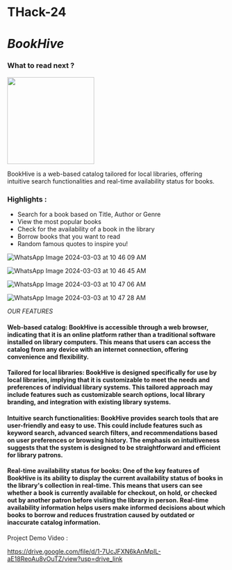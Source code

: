 # THack-24

# *BookHive*

### **What to read next ?**
<img src = "https://github.com/CrossBytes/THack-24/assets/126707783/d6b16fc9-a63d-4229-8dc2-bcf7b83d6eae" width = "200" height="200"/>  

BookHive is a web-based catalog tailored for local libraries, offering intuitive search functionalities and real-time availability status for books.


### Highlights :

- Search for a book based on Title, Author or Genre
- View the most popular books
- Check for the availability of a book in the library
- Borrow books that you want to read
- Random famous quotes to inspire you!

![WhatsApp Image 2024-03-03 at 10 46 09 AM](https://github.com/CrossBytes/THack-24/assets/126707783/0ced58c3-ae54-4221-ba2a-5b24506f0f73)

![WhatsApp Image 2024-03-03 at 10 46 45 AM](https://github.com/CrossBytes/THack-24/assets/126707783/4ca4de91-1311-43f6-8604-6f4cc2f8ac3d)

![WhatsApp Image 2024-03-03 at 10 47 06 AM](https://github.com/CrossBytes/THack-24/assets/126707783/09df2cdf-d051-4b24-bb64-38f89caee863)

![WhatsApp Image 2024-03-03 at 10 47 28 AM](https://github.com/CrossBytes/THack-24/assets/126707783/56df0482-ab1b-4ec8-9b13-d708baed052e)


*OUR FEATURES*



#### Web-based catalog: BookHive is accessible through a web browser, indicating that it is an online platform rather than a traditional software installed on library computers. This means that users can access the catalog from any device with an internet connection, offering convenience and flexibility.

#### Tailored for local libraries: BookHive is designed specifically for use by local libraries, implying that it is customizable to meet the needs and preferences of individual library systems. This tailored approach may include features such as customizable search options, local library branding, and integration with existing library systems.

#### Intuitive search functionalities: BookHive provides search tools that are user-friendly and easy to use. This could include features such as keyword search, advanced search filters, and recommendations based on user preferences or browsing history. The emphasis on intuitiveness suggests that the system is designed to be straightforward and efficient for library patrons.

#### Real-time availability status for books: One of the key features of BookHive is its ability to display the current availability status of books in the library's collection in real-time. This means that users can see whether a book is currently available for checkout, on hold, or checked out by another patron before visiting the library in person. Real-time availability information helps users make informed decisions about which books to borrow and reduces frustration caused by outdated or inaccurate catalog information.

Project Demo Video :

https://drive.google.com/file/d/1-7UcJFXN6kAnMpIL-aE18ReoAu8vOuTZ/view?usp=drive_link


